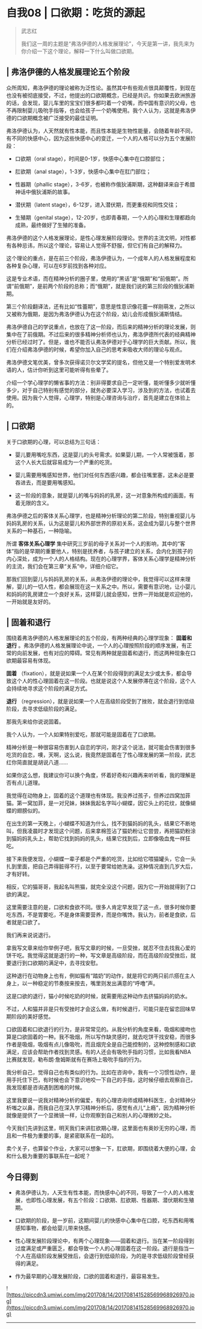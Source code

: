 # 自我08 | 口欲期：吃货的源起

> 武志红
> 
> 我们这一周的主题是“弗洛伊德的人格发展理论”，今天是第一讲，我先来为你介绍一下这个理论，解释一下什么叫做口欲期。

## | 弗洛伊德的人格发展理论五个阶段

众所周知，弗洛伊德的理论被称为泛性论。虽然其中有些观点很具颠覆性，到现在也没有被彻底接受，不过，他提出的口欲期概念，已经是共识。你如果去欧洲旅游的话，会发现，婴儿车里的宝宝们很多都叼着一个奶嘴，而中国有意识的父母，也不再限制婴儿吸吮手指等，也会给孩子一个奶嘴使用。我个人认为，这就是弗洛伊德的口欲期概念被广泛接受的最佳证明。

弗洛伊德认为，人天然就有性本能，而且性本能是生物性能量，会随着年龄不同，有不同的快感中心，因为这些快感中心的变迁，一个人的人格可以分为五个发展阶段：

* 口欲期（oral stage），时间是0-1岁，快感中心集中在口腔部位；

* 肛欲期（anal stage），1-3岁，快感中心集中在肛门部位；

* 性器期（phallic stage），3-6岁，也被称作俄狄浦斯期，这种翻译来自于希腊神话中俄狄浦斯的故事。

* 潜伏期（latent stage），6-12岁，进入潜伏期，而更重视和同性交往；

* 生殖期（genital stage），12-20岁，也即青春期，一个人的心理和生理都趋向成熟，最终做好了生殖的准备。

弗洛伊德的这个人格发展理论，是性心理发展阶段理论。世界的主流文明，对性都有各种忌讳，所以这个理论，容易让人觉得不舒服，但它们有自己的解释力。

这个理论的重点，是在前三个阶段，弗洛伊德认为，一个成年人的人格发展程度和各种复杂心理，可以在6岁前找到各种对应。

这是专业术语，而在精神分析的圈子里，使用的“黑话”是“俄期”和“前俄期”。所谓“前俄期”，是前两个阶段的总称；而“俄期”，就是我们说的第三阶段的俄狄浦斯期。

第三个阶段翻译法，还有比如“性蕾期”，意思是性意识像花蕾一样刚萌发，之所以又被称为俄期，是因为弗洛伊德认为在这个阶段，幼儿会形成俄狄浦斯情结。

弗洛伊德自己的学说重点，也放在了这一阶段，而后来的精神分析的理论发展，则集中在了前俄期。不过后来的很多精神分析师也认为，弗洛伊德所代表的经典精神分析已经过时了。但是，谁也不能否认弗洛伊德对于心理学的巨大贡献。所以，我们在介绍弗洛伊德的时候，希望你加入自己的思考来吸收大师的理论与观点。

弗洛伊德文笔优美，曾多次获得诺贝尔文学奖的提名，但他又是一个特别爱发明术语的人，估计你听到这里可能听得有些晕了。

介绍一个学心理学的懒省事的方法：别非得要求自己一定听懂，能听懂多少就听懂多少，对于自己特别有感觉的部分，就务必要深入学习，涉及到的方法，也试着去使用。因为我个人觉得，心理学，特别是心理咨询与治疗，首先是建立在体验上的。

## | 口欲期

关于口欲期的心理，可以总结为三句话：

* 婴儿要用嘴吃东西，这是婴儿的头号需求。如果婴儿期，一个人常被饿着，那这个人长大后就容易成为一个严重的吃货。

* 婴儿需要用嘴感知世界，他们对任何东西感兴趣，都会往嘴里塞，这未必是要吞进去，而是要用嘴感知。

* 这一阶段的意象，就是婴儿的嘴与妈妈的乳房，这一对意象所构成的画面，有着无限的含义。

弗洛伊德之后的客体关系心理学，也是精神分析理论的第二阶段，特别重视婴儿与妈妈乳房的关系，认为这是婴儿和外部世界的原初关系，这会成为婴儿与整个世界关系的一种基石，一种隐喻。

所谓 **客体关系心理学** 集中研究三岁前的母子关系对一个人的影响，其中的“客体”指的是早期的重要他人，特别是抚养者，与孩子建立的关系，会内化到孩子的内心深处，成为一个人的人格结构。现在的心理学界，客体关系心理学是精神分析的主流，我们会在第三章“关系”中，详细介绍它。

那我们回到婴儿与妈妈乳房的关系，从弗洛伊德的理论中，我觉得可以这样来理解，婴儿的一切人性，都会展现在这一关系之中。所以，需要有意识地，让小婴儿和妈妈的乳房建立一个良好关系，这样婴儿就会感知，世界一开始就是欢迎他的，一开始就是友好的。

## | 固着和退行

围绕着弗洛伊德的人格发展理论的五个阶段，有两种经典的心理学现象： **固着和退行** 。弗洛伊德的人格发展理论中说，一个人的心理按照阶段的顺序发展，有正常的向前发展，也有对应的障碍。常见有两种就是固着和退行，而这两种现象在口欲期最容易有体现。

 **固着** （fixation），就是说如果一个人在某个阶段得到的满足太少或太多，都会导致这个人的性心理固着在这一阶段。也就是说这个人发展停滞在这个阶段，这个人会持续地寻求这个阶段的满足方式。

 **退行** （regression），就是说如果一个人在高级阶段受到了挫败，就会退行到低级阶段，去寻求低级阶段的满足。

那我先来给你说说固着。

我个人认为，一个人如果特别爱吃，那就可能是固着在了口欲期。

精神分析是一种很容易伤害到人自恋的学问，刚才这个说法，就可能会伤害到很多吃货的自恋，噢，天啊，这么说，我竟然是固着在了性心理发展的第一阶段，武志红你简直就是胡说八道……

如果你这么想，我建议你可以换个角度，怀着好奇和兴趣再来听听看，我的理解是否有点儿道理。

我觉得在动物身上，固着的这个道理也有体现。我没养过孩子，但养过四窝加菲猫。第一窝加菲，是一对兄妹，妹妹我起名字叫小蝴蝶，因它头上的花纹，就像蝴蝶的翅膀似的。

在出生的第一天晚上，小蝴蝶不知道为什么，找不到猫妈妈的乳头，结果它不断地叫，但我凌晨时才发现这个问题，后来拿棉签沾了猫奶粉让它尝尝，再把猫奶粉涂到猫妈妈乳头上，帮助它找到妈妈的乳头，结果它找到后，立即像吸血鬼一样狂吃。

接下来我便发现，小蝴蝶一辈子都是个严重的吃货，比如给它喂猫罐头，它会一头扎到里面，把自己弄得脏得不行，以至于要常给她洗澡。这种情况直到几岁大后，才有好转。

相反，它的猫哥哥，我起名叫熊猫，就完全没这个问题，因为它一开始就得到了口欲的满足。

这里需要注意的是，口欲和食欲不同。很多人肯定早发现了这一点，很多时候你要吃东西，不是胃要吃，不是身体需要营养，而是你嘴馋。我认为，前者是食欲，后者就是口欲了。

我们再来说说退行。

拿我写文章来给你举例子吧，我写文章的时候，一旦受挫，就忍不住去找我心爱的饼干吃。我觉得这就是退行的一种，写文章是高级阶段，而在高级阶段受挫后，就要退行到口欲期的满足中，去寻找安慰。

这种退行在动物身上也有，例如猫有“踏奶”的动作，就是将它的两只前爪搭在主人身上，以一种稳定的节奏按来按去，嘴里则发出满意的“呼噜”声。

这是口欲的退行，猫小时候吃奶的时候，就需要用这种动作去挤猫妈妈的奶水。

不过，人和猫并非是只有受挫时才会这么做，有时候退行，可能只是在留恋回味早期阶段的美好感觉。

口欲固着和口欲退行的行为，是非常常见的。从我分析的角度来看，吸烟和接吻也算是口欲固着的一种。我不吸烟，所以写作缺灵感时，就去吃饼干找安稳，而很多作者是吸烟，吸烟有点儿像吸吮，而且烟完全是自己能控制的，这种控制感和口欲满足，应该会帮助作者找到灵感。有的人还会有吸吮手指的习惯，比如我看NBA比赛就发现，勒布朗·詹姆斯就有在赛场上吸吮手指的行为。

我分析自己，觉得自己也有类似的行为。比如在咨询中，我有一个习惯性动作，是用手托住下巴，有时候也会下意识地咬一下自己的手指，这时候仔细去观察自己，我发现都是咨询遇到困难的时候。

这里我要说一说我对精神分析的偏爱，有的心理咨询师或精神科医生，会对精神分析嗤之以鼻，而我自己在深入学习精神分析后，感觉有点儿“上瘾”，因为精神分析就像是提供了一个显微镜一样，让你观察到自己和别人的心理微妙之处。

今天我们先讲到这里，明天我们来讲肛欲期心理，这里面也有奥妙无穷的心理，而且和一件极为重要的事，是紧密联系在一起的。

卖个关子，也算留个作业，大家可以想象一下，肛欲期，即围绕着大便的心理，会和什么极为重要的事联系在一起呢？

## 今日得到

* 弗洛伊德认为，人天生有性本能，而快感中心的不同，导致了一个人的人格发展，也即性心理发展，有五个阶段：口欲期、肛欲期、性器期、潜伏期和生殖期。

* 口欲期的阶段，是一岁前，这期间婴儿的快感中心集中在口腔，吃东西和用嘴感知事物，都会给婴儿带来快感。

* 性心理发展阶段理论中，有两个心理现象——固着和退行。当在某一阶段得到过度满足或严重匮乏，都会导致一个人的心理固着在这一阶段。退行是指当一个人在高级阶段发展受挫后，会退行到低级阶段，为的是寻求低级阶段曾经获得的满足。

* 作为最早期的心理发展阶段，口欲的固着和退行，最容易发生。

![https://piccdn3.umiwi.com/img/201708/14/201708141528569968926970.jpg](https://piccdn3.umiwi.com/img/201708/14/201708141528569968926970.jpg)

---
